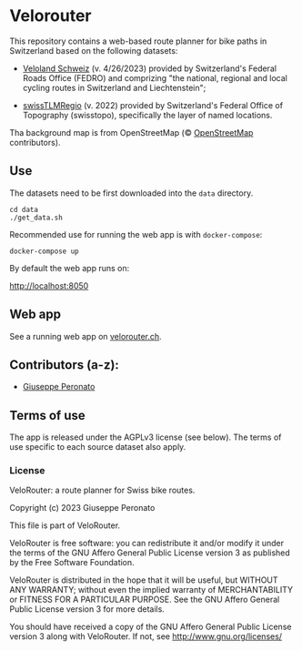 # Velorouter

This repository contains a web-based route planner for bike paths in Switzerland based on the following datasets:

 - [Veloland Schweiz](https://data.geo.admin.ch/browser/index.html#/collections/ch.astra.veloland") (v. 4/26/2023) provided by Switzerland's Federal Roads Office (FEDRO) and comprizing "the national, regional and local cycling routes in Switzerland and Liechtenstein";
 
 - [swissTLMRegio](https://www.swisstopo.admin.ch/en/geodata/landscape/tlmregio.html) (v. 2022) provided by Switzerland's Federal Office of Topography (swisstopo), specifically the layer of named locations.

Tha background map is from OpenStreetMap (© [OpenStreetMap](https://www.openstreetmap.org/copyright) contributors).

## Use

The datasets need to be first downloaded into the `data` directory.

```
cd data
./get_data.sh
```

Recommended use for running the web app is with `docker-compose`:

```
docker-compose up
```

By default the web app runs on:

[http://localhost:8050](http://localhost:8050)

## Web app

See a running web app on [velorouter.ch](www.velorouter.ch).

## Contributors (a-z):

- [Giuseppe Peronato](https://www.giuseppeperonato.com)

## Terms of use

The app is released under the AGPLv3 license (see below). The terms of use specific to each source dataset also apply. 

### License

VeloRouter: a route planner for Swiss bike routes.

Copyright (c) 2023 Giuseppe Peronato

This file is part of VeloRouter.

VeloRouter is free software: you can redistribute it and/or modify
it under the terms of the GNU Affero General Public License version 3 as
published by the Free Software Foundation.

VeloRouter is distributed in the hope that it will be useful,
but WITHOUT ANY WARRANTY; without even the implied warranty of
MERCHANTABILITY or FITNESS FOR A PARTICULAR PURPOSE. See the
GNU Affero General Public License version 3 for more details.

You should have received a copy of the GNU Affero General Public License version 3 along with VeloRouter. If not, see <http://www.gnu.org/licenses/>
